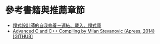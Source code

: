 



# 參考書籍與推薦章節

- [程式設計師的自我修養－連結、載入、程式庫](https://www.tenlong.com.tw/products/9789861818283?list_name=srh)
- [ Advanced C and C++ Compiling by Milan Stevanovic (Apress, 2014)](https://www.apress.com/gp/book/9781430266679) [[GITHUB]](https://github.com/Apress/adv-c-cpp-compiling)
